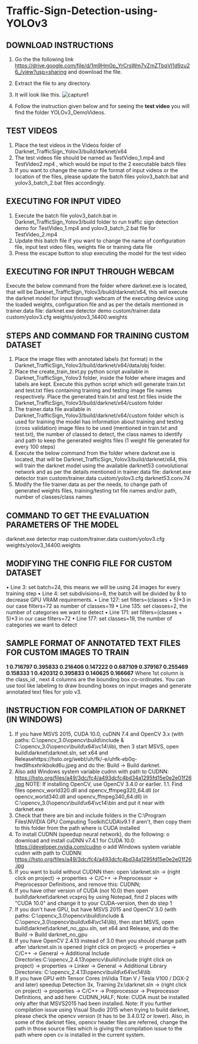 # Traffic-Sign-Detection-using-YOLOv3

## DOWNLOAD INSTRUCTIONS
1. Go the the following link https://drive.google.com/file/d/1m9Hm0p_YrCrsWm7vZmZTbqVI1d9zu26_/view?usp=sharing and download the file.
2. Extract the file to any directory.
3. It will look like this.
![capture1](https://user-images.githubusercontent.com/16569879/50551012-c3400c80-0c37-11e9-84b1-f29b66249202.JPG)

4. Follow the instruction given below and for seeing the **test video** you will find the folder YOLOv3_DemoVideos.


## TEST VIDEOS

1. Place the test videos in the Videos folder of Darknet_TrafficSign_Yolov3/build/darknet/x64
2. The test videos file should be named as TestVideo_1.mp4 and TestVideo2.mp4 , which would be input to the 2 executable batch files
3. If you want to change the name or file format of input videos or the location of the files, please update the batch files yolov3_batch.bat and yolov3_batch_2.bat files accordingly.

## EXECUTING FOR INPUT VIDEO

1. Execute the batch file yolov3_batch.bat in Darknet_TrafficSign_Yolov3/build folder to run traffic sign detection demo for TestVideo_1.mp4 and yolov3_batch_2.bat file for TestVideo_2.mp4
2. Update this batch file if you want to change the name of configuration file, input test video files, weights file or training data file
3. Press the escape button to stop executing the model for the test video

## EXECUTING FOR INPUT THROUGH WEBCAM

Execute the below command from the folder where darknet.exe is located, that will be Darknet_TrafficSign_Yolov3/build/darknet/x64, this will execute the darknet model for input through webcam of the executing device using the loaded weights, configuration file and as per the details mentioned in trainer.data file:
darknet.exe detector demo custom/trainer.data custom/yolov3.cfg weights/yolov3_14400.weights

## STEPS AND COMMAND FOR TRAINING CUSTOM DATASET

1. Place the image files with annotated labels (txt format) in the Darknet_TrafficSign_Yolov3/build/darknet/x64/data/obj folder.
2. Place the create_train_text.py python script available in Darknet_TrafficSign_Yolov3 folder, inside the folder where images and labels are kept. Execute this python script which will generate train.txt and test.txt files containing training and testing image file names respectively. Place the generated train.txt and test.txt files inside the Darknet_TrafficSign_Yolov3/build/darknet/x64/custom folder
3. The trainer.data file available in Darknet_TrafficSign_Yolov3/build/darknet/x64/custom folder which is used for training the model has information about training and testing (cross validation) image files to be used (mentioned in train.txt and test.txt), the number of classed to detect, the class names to identify and path to keep the generated weights files (1 weight file generated for every 100 steps)
4. Execute the below command from the folder where darknet.exe is located, that will be Darknet_TrafficSign_Yolov3/build/darknet/x64, this will train the darknet model using the available darknet53 convolutional network and as per the details mentioned in trainer.data file:
darknet.exe detector train custom/trainer.data custom/yolov3.cfg darknet53.conv.74
5. Modify the file trainer.data as per the needs, to change path of generated weights files, training/testing txt file names and/or path, number of classes/class names

## COMMAND TO GET THE EVALUATION PARAMETERS OF THE MODEL

darknet.exe detector map custom/trainer.data custom/yolov3.cfg weights/yolov3_14400.weights

## MODIFYING THE CONFIG FILE FOR CUSTOM DATASET

• Line 3: set batch=24, this means we will be using 24 images for every training step
• Line 4: set subdivisions=8, the batch will be divided by 8 to decrease GPU VRAM requirements.
• Line 127: set filters=(classes + 5)*3 in our case filters=72 as number of classes=19
• Line 135: set classes=2, the number of categories we want to detect
• Line 171: set filters=(classes + 5)*3 in our case filters=72
• Line 177: set classes=19, the number of categories we want to detect

## SAMPLE FORMAT OF ANNOTATED TEXT FILES FOR CUSTOM IMAGES TO TRAIN

**1 0.716797 0.395833 0.216406 0.147222 0 0.687109 0.379167 0.255469 0.158333 1 0.420312 0.395833 0.140625 0.166667**
Where 1st column is the class_id , next 4 columns are the bounding box co-ordinates.
You can use tool like labelimg to draw bounding boxes on input images and generate annotated text files for yolo v3.

## INSTRUCTION FOR COMPILATION OF DARKNET (IN WINDOWS)

1. If you have MSVS 2015, CUDA 10.0, cuDNN 7.4 and OpenCV 3.x (with paths: C:\opencv_3.0\opencv\build\include & C:\opencv_3.0\opencv\build\x64\vc14\lib), then
3
start MSVS, open build\darknet\darknet.sln, set x64 and Releasehttps://hsto.org/webt/uh/fk/-e/uhfk-eb0q-hwd9hsxhrikbokd6u.jpeg and do the: Build -> Build darknet.
2. Also add Windows system variable cudnn with path to CUDNN: https://hsto.org/files/a49/3dc/fc4/a493dcfc4bd34a1295fd15e0e2e01f26.jpg NOTE: If installing OpenCV, use OpenCV 3.4.0 or earlier. 1.1. Find files opencv_world320.dll and opencv_ffmpeg320_64.dll (or opencv_world340.dll and opencv_ffmpeg340_64.dll) in C:\opencv_3.0\opencv\build\x64\vc14\bin and put it near with darknet.exe
3. Check that there are bin and include folders in the C:\Program Files\NVIDIA GPU Computing Toolkit\CUDA\v9.1 if aren't, then copy them to this folder from the path where is CUDA installed
4. To install CUDNN (speedup neural network), do the following:
o download and install cuDNN v7.4.1 for CUDA 10.0: https://developer.nvidia.com/cudnn
o add Windows system variable cudnn with path to CUDNN: https://hsto.org/files/a49/3dc/fc4/a493dcfc4bd34a1295fd15e0e2e01f26.jpg
5. If you want to build without CUDNN then: open \darknet.sln -> (right click on project) -> properties -> C/C++ -> Preprocessor -> Preprocessor Definitions, and remove this: CUDNN;
6. If you have other version of CUDA (not 10.0) then open build\darknet\darknet.vcxproj by using Notepad, find 2 places with "CUDA 10.0" and change it to your CUDA-version, then do step 1
7. If you don't have GPU, but have MSVS 2015 and OpenCV 3.0 (with paths: C:\opencv_3.0\opencv\build\include & C:\opencv_3.0\opencv\build\x64\vc14\lib), then start MSVS, open build\darknet\darknet_no_gpu.sln, set x64 and Release, and do the: Build -> Build darknet_no_gpu
8. If you have OpenCV 2.4.13 instead of 3.0 then you should change path after \darknet.sln is opened (right click on project) -> properties -> C/C++ -> General -> Additional Include Directories:C:\opencv_2.4.13\opencv\build\include (right click on project) -> properties -> Linker -> General -> Additional Library Directories: C:\opencv_2.4.13\opencv\build\x64\vc14\lib
9. If you have GPU with Tensor Cores (nVidia Titan V / Tesla V100 / DGX-2 and later) speedup Detection 3x, Training 2x:\darknet.sln -> (right click on project) -> properties -> C/C++ -> Preprocessor -> Preprocessor Definitions, and add here: CUDNN_HALF;
Note: CUDA must be installed only after that MSVS2015 had been installed.
Note: If you further compilation issue using Visual Studio 2015 when trying to build darknet, please check the opencv version (it has to be 3.4.0.12 or lower). Also, in some of the darknet files, opencv header files are referred, change the path in those source files which is giving the compilation issue to the path where open cv is installed in the current system.


